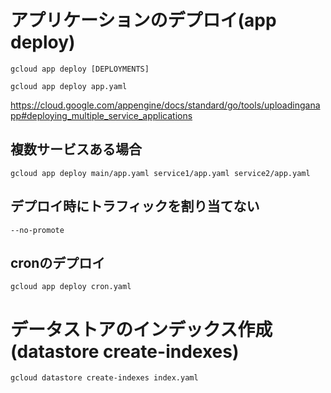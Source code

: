 # アプリケーションのデプロイ(app deploy)
```
gcloud app deploy [DEPLOYMENTS]
```

```
gcloud app deploy app.yaml
```

https://cloud.google.com/appengine/docs/standard/go/tools/uploadinganapp#deploying_multiple_service_applications

## 複数サービスある場合
```
gcloud app deploy main/app.yaml service1/app.yaml service2/app.yaml
```

## デプロイ時にトラフィックを割り当てない
```
--no-promote
```

## cronのデプロイ
`gcloud app deploy cron.yaml`


# データストアのインデックス作成(datastore create-indexes)
```
gcloud datastore create-indexes index.yaml
```
